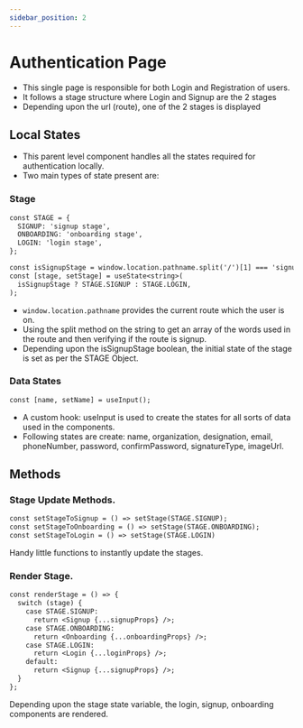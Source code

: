 ```yaml
---
sidebar_position: 2
---
```


# Authentication Page

- This single page is responsible for both Login and Registration of users.
- It follows a stage structure where Login and Signup are the 2 stages
- Depending upon the url (route), one of the 2 stages is displayed

## Local States

- This parent level component handles all the states required for authentication locally.
- Two main types of state present are:

### Stage

```diff title="Auth.tsx"
const STAGE = {
  SIGNUP: 'signup stage',
  ONBOARDING: 'onboarding stage',
  LOGIN: 'login stage',
};

const isSignupStage = window.location.pathname.split('/')[1] === 'signup';
const [stage, setStage] = useState<string>(
  isSignupStage ? STAGE.SIGNUP : STAGE.LOGIN,
);
```

- `window.location.pathname` provides the current route which the user is on.
- Using the split method on the string to get an array of the words used in the route and then verifying if the route is signup.
- Depending upon the isSignupStage boolean, the initial state of the stage is set as per the STAGE Object.

### Data States

```diff title="Auth.tsx"
const [name, setName] = useInput();
```

- A custom hook: useInput is used to create the states for all sorts of data used in the components.
- Following states are create: name, organization, designation, email, phoneNumber, password, confirmPassword, signatureType, imageUrl.

## Methods

### Stage Update Methods.

```diff title="Auth.tsx"
const setStageToSignup = () => setStage(STAGE.SIGNUP);
const setStageToOnboarding = () => setStage(STAGE.ONBOARDING);
const setStageToLogin = () => setStage(STAGE.LOGIN)
```

Handy little functions to instantly update the stages.

### Render Stage.

```diff title="Auth.tsx"
const renderStage = () => {
  switch (stage) {
    case STAGE.SIGNUP:
      return <Signup {...signupProps} />;
    case STAGE.ONBOARDING:
      return <Onboarding {...onboardingProps} />;
    case STAGE.LOGIN:
      return <Login {...loginProps} />;
    default:
      return <Signup {...signupProps} />;
  }
};
```

Depending upon the stage state variable, the login, signup, onboarding components are rendered.
